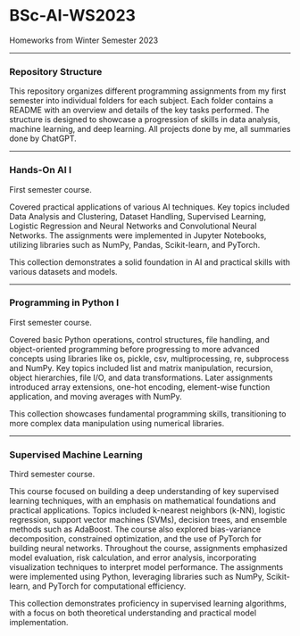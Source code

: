 # BSc-AI-WS2023
Homeworks from Winter Semester 2023

---

### Repository Structure
This repository organizes different programming assignments from my first semester into individual folders for each subject. Each folder contains a README with an overview and details of the key tasks performed. The structure is designed to showcase a progression of skills in data analysis, machine learning, and deep learning. All projects done by me, all summaries done by ChatGPT.

---

### Hands-On AI I
First semester course.

Covered practical applications of various AI techniques. Key topics included Data Analysis and Clustering, Dataset Handling, Supervised Learning, Logistic Regression and Neural Networks and Convolutional Neural Networks. The assignments were implemented in Jupyter Notebooks, utilizing libraries such as NumPy, Pandas, Scikit-learn, and PyTorch.

This collection demonstrates a solid foundation in AI and practical skills with various datasets and models.

---

### Programming in Python I 
First semester course.

Covered basic Python operations, control structures, file handling, and object-oriented programming before progressing to more advanced concepts using libraries like os, pickle, csv, multiprocessing, re, subprocess and NumPy. Key topics included list and matrix manipulation, recursion, object hierarchies, file I/O, and data transformations. Later assignments introduced array extensions, one-hot encoding, element-wise function application, and moving averages with NumPy.

This collection showcases fundamental programming skills, transitioning to more complex data manipulation using numerical libraries.

---

### Supervised Machine Learning

Third semester course.

This course focused on building a deep understanding of key supervised learning techniques, with an emphasis on mathematical foundations and practical applications. Topics included k-nearest neighbors (k-NN), logistic regression, support vector machines (SVMs), decision trees, and ensemble methods such as AdaBoost. The course also explored bias-variance decomposition, constrained optimization, and the use of PyTorch for building neural networks. Throughout the course, assignments emphasized model evaluation, risk calculation, and error analysis, incorporating visualization techniques to interpret model performance. The assignments were implemented using Python, leveraging libraries such as NumPy, Scikit-learn, and PyTorch for computational efficiency.

This collection demonstrates proficiency in supervised learning algorithms, with a focus on both theoretical understanding and practical model implementation.
